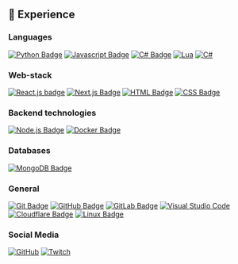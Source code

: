 ## 💼 Experience

### Languages
[![Python Badge](https://img.shields.io/badge/Python-0b89a2?logo=python&logoColor=white)](https://python.org) 
[![Javascript Badge](https://img.shields.io/badge/Javascript-f7df1e?style=flat&logo=javascript&logoColor=black)](https://wikipedia.org/wiki/JavaScript) 
[![C# Badge](https://img.shields.io/badge/C%23-512bd4?style=flat&logo=c%23&logoColor=white)](https://php.net)
[![Lua](https://img.shields.io/badge/Lua-%232C2D72.svg?logo=lua&logoColor=white)](https://www.lua.org/)
[![C#](https://custom-icon-badges.demolab.com/badge/C%23-%23239120.svg?logo=cshrp&logoColor=white)](#)

### Web-stack
[![React.js badge](https://img.shields.io/badge/React.js-20232A?style=flat&logo=react&logoColor=61DAFB)](https://react.dev/)
[![Next.js Badge](https://img.shields.io/badge/Next.js-black?style=flat&logo=next.js&logoColor=white)](https://nextjs.org/)
[![HTML Badge](https://img.shields.io/badge/HTML_5-e34f26?style=flat&logo=html5&logoColor=white)](https://wikipedia.org/wiki/HTML)
[![CSS Badge](https://img.shields.io/badge/CSS3-1572b6?style=flat&logo=css3&logoColor=white)](https://wikipedia.org/wiki/CSS)

### Backend technologies
[![Node.js Badge](https://img.shields.io/badge/Node.js-339933?style=flat&logo=node.js&logoColor=white)](https://nodejs.org/)
[![Docker Badge](https://img.shields.io/badge/Docker-2496ED?style=flat&logo=docker&logoColor=white)](https://docker.com)

### Databases
[![MongoDB Badge](https://img.shields.io/badge/MongoDB-4ea94b?style=flat&logo=mongodb&logoColor=white)](https://www.mongodb.com/)

### General
[![Git Badge](https://img.shields.io/badge/Git-F05033?style=flat&logo=git&logoColor=white)](https://git-scm.com/)
[![GitHub Badge](https://img.shields.io/badge/Github-121011?style=flat&logo=github&logoColor=white)](https://github.com/)
[![GitLab Badge](https://img.shields.io/badge/Gitlab-181717?style=flat&logo=gitlab&logoColor=white)](https://about.gitlab.com/)
[![Visual Studio Code](https://img.shields.io/badge/VS_Code-007ACC?style=flat&logo=visualstudiocode&logoColor=white)](https://code.visualstudio.com/)
[![Cloudflare Badge](https://img.shields.io/badge/Cloudflare-f38020?style=flat&logo=cloudflare&logoColor=white)](https://www.cloudflare.com/)
[![Linux Badge](https://img.shields.io/badge/Linux-be9009?style=flat&logo=linux&logoColor=white)](https://wikipedia.org/wiki/Linux)

### Social Media
[![GitHub](https://img.shields.io/badge/GitHub-%23121011.svg?logo=github&logoColor=white)](https://github.com/UsedTempy)
[![Twitch](https://img.shields.io/badge/Twitch-%239146FF.svg?logo=Twitch&logoColor=white)](https://www.twitch.tv/usedtemplate)
